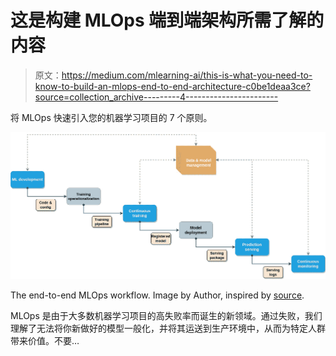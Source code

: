 # 这是构建 MLOps 端到端架构所需了解的内容

> 原文：<https://medium.com/mlearning-ai/this-is-what-you-need-to-know-to-build-an-mlops-end-to-end-architecture-c0be1deaa3ce?source=collection_archive---------4----------------------->

将 MLOps 快速引入您的机器学习项目的 7 个原则。

![](img/5b41bd9ba9f5d9c5b1c48ba73d771546.png)

The end-to-end MLOps workflow. Image by Author, inspired by [source](https://services.google.com/fh/files/misc/practitioners_guide_to_mlops_whitepaper.pdf).

MLOps 是由于大多数机器学习项目的高失败率而诞生的新领域。通过失败，我们理解了无法将你新做好的模型一般化，并将其运送到生产环境中，从而为特定人群带来价值。不要…